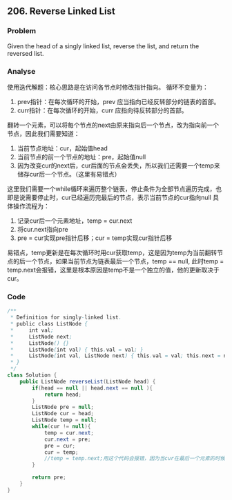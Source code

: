## 206. Reverse Linked List

### Problem
Given the head of a singly linked list, reverse the list, and return the reversed list.

### Analyse
使用迭代解题：核心思路是在访问各节点时修改指针指向。
循环不变量为：

1. prev指针：在每次循环的开始，prev 应当指向已经反转部分的链表的首部。
2. curr指针：在每次循环的开始，curr 应指向待反转部分的首部。

翻转一个元素，可以将每个节点的next由原来指向后一个节点，改为指向前一个节点，因此我们需要知道：
1. 当前节点地址：cur，起始值head
2. 当前节点的前一个节点的地址：pre，起始值null
3. 因为改变cur的next后，cur后面的节点会丢失，所以我们还需要一个temp来储存cur后一个节点。（这里有易错点）

这里我们需要一个while循环来遍历整个链表，停止条件为全部节点遍历完成，也即是说需要停止时，cur已经遍历完最后的节点，表示当前节点的cur指向null
具体操作流程为：
1. 记录cur后一个元素地址，temp = cur.next
2. 将cur.next指向pre
3. pre = cur实现pre指针后移；cur = temp实现cur指针后移

易错点，temp更新是在每次循环时用cur获取temp，这是因为temp为当前翻转节点的后一个节点，如果当前节点为链表最后一个节点，temp == null,
此时temp = temp.next会报错，这里是根本原因是temp不是一个独立的值，他的更新取决于cur。

### Code
```java
/**
 * Definition for singly-linked list.
 * public class ListNode {
 *     int val;
 *     ListNode next;
 *     ListNode() {}
 *     ListNode(int val) { this.val = val; }
 *     ListNode(int val, ListNode next) { this.val = val; this.next = next; }
 * }
 */
class Solution {
    public ListNode reverseList(ListNode head) {
        if(head == null || head.next == null ){
            return head;
        }
        ListNode pre = null;
        ListNode cur = head;
        ListNode temp = null;
        while(cur != null){
            temp = cur.next;
            cur.next = pre;
            pre = cur;
            cur = temp;
            //temp = temp.next;用这个代码会报错，因为当cur在最后一个元素的时候temp = null
        }

        return pre;
    }
}
```
